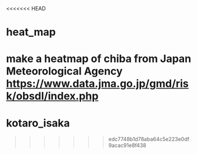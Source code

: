 <<<<<<< HEAD
# heat_map

make a heatmap of chiba from Japan Meteorological Agency
https://www.data.jma.go.jp/gmd/risk/obsdl/index.php
=======
# kotaro_isaka
>>>>>>> edc7748b1d78aba64c5e223e0df9acac91e8f438
